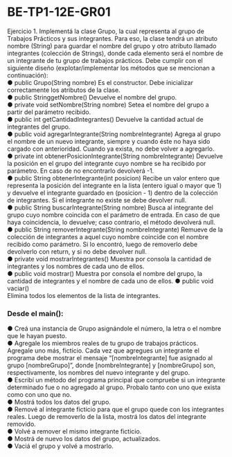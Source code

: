 # BE-TP1-12E-GR01

Ejercicio 1.
Implementá la clase Grupo, la cual representa al grupo de Trabajos Prácticos y sus integrantes. Para eso, la clase tendrá un atributo nombre (String) para guardar  el nombre del grupo y otro atributo llamado integrantes (colección de Strings), donde cada elemento será el nombre de un integrante de tu grupo de trabajos prácticos. Debe cumplir con el siguiente diseño (explotar/implementar los métodos que se mencionan a
continuación): <br>
● public Grupo(String nombre) 
Es el constructor. Debe inicializar correctamente los atributos de la clase.<br>
● public StringgetNombre()
Devuelve el nombre del grupo.<br>
● private void setNombre(String nombre)
Setea el nombre del grupo a partir del parámetro recibido.<br>
● public int getCantidadIntegrantes()
Devuelve la cantidad actual de integrantes del grupo. <br>
● public void agregarIntegrante(String nombreIntegrante)
Agrega al grupo el nombre de un nuevo integrante, siempre y cuando éste no
haya sido cargado con anterioridad. Cuando ya exista, no debe volver a
agregarlo.<br>
● private int obtenerPosicionIntegrante(String nombreIntegrante)
Devuelve la posición en el grupo del integrante cuyo nombre se ha recibido por
parámetro. En caso de no encontrarlo devolverá -1.<br>
● public String obtenerIntegrante(int posicion)
Recibe un valor entero que representa la posición del integrante en la lista (entero igual o mayor que 1) y devuelve el integrante guardado en (posicion - 1) dentro de la colección de integrantes. Si el integrante no existe se debe devolver null.<br>
● public String buscarIntegrante(String nombre)
Busca al integrante del grupo cuyo nombre coincida con el parámetro de
entrada. En caso de que haya coincidencia, lo devuelve; caso contrario, el
método devolverá null.<br>
● public String removerIntegrante(String nombreIntegrante)
Remueve de la colección de integrantes a aquel cuyo nombre coincide con el
nombre recibido como parámetro. Si lo encontró, luego de removerlo debe
devolverlo con return, y si no debe devolver null.<br>
● private void mostrarIntegrantes()
Muestra por consola la cantidad de integrantes y los nombres de cada uno de
ellos.<br>
● public void mostrar()
Muestra por consola el nombre del grupo, la cantidad de integrantes y el
nombre de cada uno de ellos.
● public void vaciar()<br>
Elimina todos los elementos de la lista de integrantes.
<h3>Desde el main():</h3>
● Creá una instancia de Grupo asignándole el número, la letra o el nombre que le
hayan puesto.<br>
● Agregale los miembros reales de tu grupo de trabajos prácticos. Agregale uno
más, ficticio. Cada vez que agregues un integrante el programa debe mostrar el
mensaje “[nombreIntegrante] fue asignado al grupo [nombreGrupo]”, donde
[nombreIntegrante] y [nombreGrupo] son, respectivamente, los nombres del
nuevo integrante y del grupo.<br>
● Escribí un método del programa principal que compruebe si un integrante
determinado fue o no agregado al grupo. Probalo tanto con uno que exista
como con uno que no.<br>
● Mostrá todos los datos del grupo.<br>
● Remové al integrante ficticio para que el grupo quede con los integrantes
reales. Luego de removerlo de la lista, mostrá los datos del integrante
removido.<br>
● Volvé a remover el mismo integrante ficticio.<br>
● Mostrá de nuevo los datos del grupo, actualizados.<br>
● Vaciá el grupo y volvé a mostrarlo.<br>
